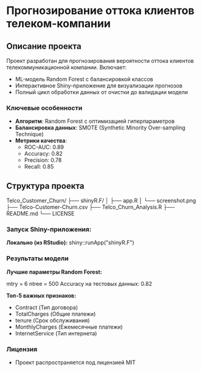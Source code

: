 # Прогнозирование оттока клиентов телеком-компании

## Описание проекта

Проект разработан для прогнозирования вероятности оттока клиентов телекоммуникационной компании. Включает:
- ML-модель Random Forest с балансировкой классов
- Интерактивное Shiny-приложение для визуализации прогнозов
- Полный цикл обработки данных от очистки до валидации модели

### Ключевые особенности
- **Алгоритм**: Random Forest с оптимизацией гиперпараметров
- **Балансировка данных**: SMOTE (Synthetic Minority Over-sampling Technique)
- **Метрики качества**:
  - ROC-AUC: 0.89
  - Accuracy: 0.82
  - Precision: 0.78
  - Recall: 0.85


## Структура проекта

Telco_Customer_Churn/
├── shinyR.F/ 
│ ├── app.R 
│ └── screenshot.png 
├── Telco-Customer-Churn.csv 
├── Telco_Churn_Analysis.R 
├── README.md 
└── LICENSE 

### Запуск Shiny-приложения:

**Локально (из RStudio):**
shiny::runApp("shinyR.F")

### Результаты модели 

**Лучшие параметры Random Forest:**

mtry = 6
ntree = 500
Accuracy на тестовых данных: 0.82

**Топ-5 важных признаков:**

- Contract (Тип договора)
- TotalCharges (Общие платежи)
- tenure (Срок обслуживания)
- MonthlyCharges (Ежемесячные платежи)
- InternetService (Тип интернета)


### Лицензия

- Проект распространяется под лицензией MIT

